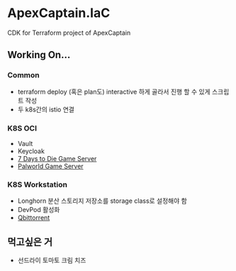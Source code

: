 # ApexCaptain.IaC

CDK for Terraform project of ApexCaptain

## Working On...

### Common

- terraform deploy (혹은 plan도) interactive 하게 골라서 진행 할 수 있게 스크립트 작성
- 두 k8s간의 istio 연결

### K8S OCI

- Vault
- Keycloak
- [7 Days to Die Game Server](https://hub.docker.com/r/ich777/csmm-7dtd)
- [Palworld Game Server](https://hub.docker.com/r/thijsvanloef/palworld-server-docker)

### K8S Workstation

- Longhorn 분산 스토리지 저장소를 storage class로 설정해야 함
- DevPod 활성화
- [Qbittorrent](https://hub.docker.com/r/linuxserver/qbittorrent)

## 먹고싶은 거

- 선드라이 토마토 크림 치즈
